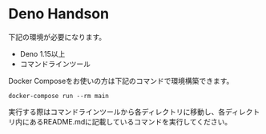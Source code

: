 # Deno Handson

下記の環境が必要になります。

- Deno 1.15以上
- コマンドラインツール

Docker Composeをお使いの方は下記のコマンドで環境構築できます。

```shell
docker-compose run --rm main
```

実行する際はコマンドラインツールから各ディレクトリに移動し、各ディレクトリ内にあるREADME.mdに記載しているコマンドを実行してください。
